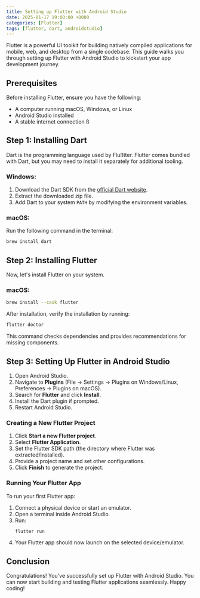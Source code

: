 ```yaml
---
title: Setting up Flutter with Android Studio
date: 2025-01-17 19:00:00 +0000
categories: [Flutter]
tags: [flutter, dart, androidstudio]
---
```


Flutter is a powerful UI toolkit for building natively compiled applications for mobile, web, and desktop from a single codebase. This guide walks you through setting up Flutter with Android Studio to kickstart your app development journey.

## Prerequisites
Before installing Flutter, ensure you have the following:
- A computer running macOS, Windows, or Linux
- Android Studio installed
- A stable internet connection
ß
## Step 1: Installing Dart
Dart is the programming language used by Flußtter. Flutter comes bundled with Dart, but you may need to install it separately for additional tooling.

### Windows:
1. Download the Dart SDK from the [official Dart website](https://dart.dev/get-dart).
2. Extract the downloaded zip file.
3. Add Dart to your system `PATH` by modifying the environment variables.

### macOS:
Run the following command in the terminal:
```sh
brew install dart
```

## Step 2: Installing Flutter
Now, let's install Flutter on your system.


### macOS:
```sh
brew install --cask flutter
```


After installation, verify the installation by running:
```sh
flutter doctor
```
This command checks dependencies and provides recommendations for missing components.

## Step 3: Setting Up Flutter in Android Studio
1. Open Android Studio.
2. Navigate to **Plugins** (File → Settings → Plugins on Windows/Linux, Preferences → Plugins on macOS).
3. Search for **Flutter** and click **Install**.
4. Install the Dart plugin if prompted.
5. Restart Android Studio.

### Creating a New Flutter Project
1. Click **Start a new Flutter project**.
2. Select **Flutter Application**.
3. Set the Flutter SDK path (the directory where Flutter was extracted/installed).
4. Provide a project name and set other configurations.
5. Click **Finish** to generate the project.

### Running Your Flutter App
To run your first Flutter app:
1. Connect a physical device or start an emulator.
2. Open a terminal inside Android Studio.
3. Run:
   ```sh
   flutter run
   ```
4. Your Flutter app should now launch on the selected device/emulator.

## Conclusion
Congratulations! You’ve successfully set up Flutter with Android Studio. You can now start building and testing Flutter applications seamlessly. Happy coding!

